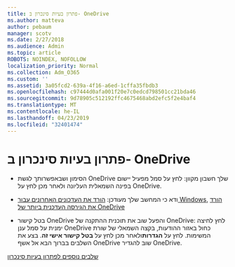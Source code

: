 ```yaml
---
title: פתרון בעיות סינכרון ב- OneDrive
ms.author: matteva
author: pebaum
manager: scotv
ms.date: 2/27/2018
ms.audience: Admin
ms.topic: article
ROBOTS: NOINDEX, NOFOLLOW
localization_priority: Normal
ms.collection: Adm_O365
ms.custom: ''
ms.assetid: 3a05fcd2-639a-4f16-a6ed-1cffa35fbdb3
ms.openlocfilehash: c97444d0afa001f20e7c0edcd798501cc21bda46
ms.sourcegitcommit: 9d78905c512192ffc4675468abd2efc5f2e4baf4
ms.translationtype: MT
ms.contentlocale: he-IL
ms.lasthandoff: 04/23/2019
ms.locfileid: "32401474"
---
```

# <a name="fix-onedrive-sync-problems"></a>פתרון בעיות סינכרון ב- OneDrive

- הסימון ושבאפשרותך לגשת OneDrive שלך חשבון מקוון: לחץ על סמל מפעיל יישום בפינה השמאלית העליונה ולאחר מכן לחץ על OneDrive.
    
- ודא כי המחשב שלך מעודכן: [הורד את העדכונים האחרונים עבור Windows](http://go.microsoft.com/fwlink/p/?LinkId=825773), [הורד את הגירסה העדכנית ביותר של OneDrive](https://go.microsoft.com/fwlink/p/?linkid=844652)
    
- בטל קישור OneDrive והפעל שוב את תוכנית ההתקנה של OneDrive: לחץ לחיצה ימנית על סמל ענן OneDrive כחול באזור ההודעות, בקצה השמאלי של שורת המשימות. לחץ על **הגדרות**ולאחר מכן לחץ על **בטל קישור אישי זה**. בצע את השלבים בברוך הבא אל אשף OneDrive שוב להגדיר OneDrive.
    
[שלבים נוספים לפתרון בעיות סינכרון](https://go.microsoft.com/fwlink/?linkid=866431)
  

